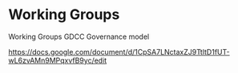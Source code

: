 # Working Groups

Working Groups
GDCC Governance model

https://docs.google.com/document/d/1CpSA7LNctaxZJ9TtltD1fUT-wL6zvAMn9MPqxvfB9yc/edit
